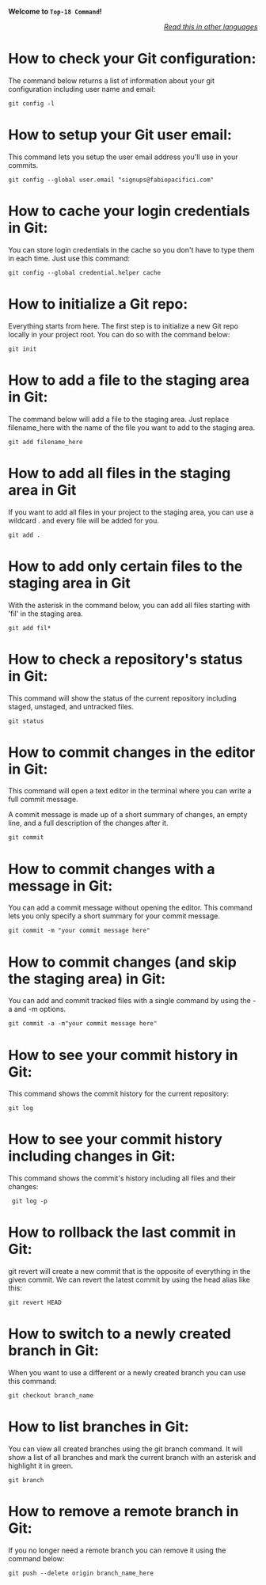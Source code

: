 **Welcome to `Top-18 Command`!**

<div align="right" markdown="1">

*[Read this in other languages](README.md#translations)*

</div>

# How to check your Git configuration:
The command below returns a list of information about your git configuration including user name and email:
<pre><code>git config -l</code></pre>

# How to setup your Git user email:
This command lets you setup the user email address you'll use in your commits.
<pre><code>git config --global user.email "signups@fabiopacifici.com"</code></pre>

# How to cache your login credentials in Git:
You can store login credentials in the cache so you don't have to type them in each time. Just use this command:
<pre><code>git config --global credential.helper cache</code></pre>

# How to initialize a Git repo:
Everything starts from here. The first step is to initialize a new Git repo locally in your project root. You can do so with the command below:

<code><pre>git init</code></pre>

# How to add a file to the staging area in Git:
The command below will add a file to the staging area. Just replace filename_here with the name of the file you want to add to the staging area.

<code><pre>git add filename_here</code></pre>

# How to add all files in the staging area in Git
If you want to add all files in your project to the staging area, you can use a wildcard . and every file will be added for you.
<pre><code>git add .</code></pre>

# How to add only certain files to the staging area in Git
With the asterisk in the command below, you can add all files starting with 'fil' in the staging area.
<pre><code>git add fil*</code></pre>

# How to check a repository's status in Git:
This command will show the status of the current repository including staged, unstaged, and untracked files.
<pre><code>git status </code></pre>

# How to commit changes in the editor in Git:
This command will open a text editor in the terminal where you can write a full commit message.

A commit message is made up of a short summary of changes, an empty line, and a full description of the changes after it.

<pre><code>git commit</code></pre>

# How to commit changes with a message in Git:
You can add a commit message without opening the editor. This command lets you only specify a short summary for your commit message.

<pre><code>git commit -m "your commit message here" </code></pre>

# How to commit changes (and skip the staging area) in Git:
You can add and commit tracked files with a single command by using the -a and -m options.
<pre><code>git commit -a -m"your commit message here"</code></pre>

# How to see your commit history in Git:
This command shows the commit history for the current repository:
<pre><code>git log </code></pre>

# How to see your commit history including changes in Git:
This command shows the commit's history including all files and their changes:
<pre><code> git log -p </code></pre>

# How to rollback the last commit in Git:
git revert will create a new commit that is the opposite of everything in the given commit.
We can revert the latest commit by using the head alias like this:
<pre><code>git revert HEAD</code></pre>

# How to switch to a newly created branch in Git:
When you want to use a different or a newly created branch you can use this command:
<pre><code>git checkout branch_name
</code></pre>

# How to list branches in Git:
You can view all created branches using the git branch command. It will show a list of all branches and mark the current branch with an asterisk and highlight it in green.

<pre><code>git branch</code></pre>

# How to remove a remote branch in Git:
If you no longer need a remote branch you can remove it using the command below:

<pre><code>git push --delete origin branch_name_here</code></pr
